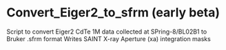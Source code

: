 # Convert_Eiger2_to_sfrm (early beta)

Script to convert Eiger2 CdTe 1M data collected at SPring-8/BL02B1 to Bruker .sfrm format
Writes SAINT X-ray Aperture (xa) integration masks

